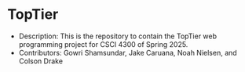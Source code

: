# TopTier
* Description: This is the repository to contain the TopTier web programming project for CSCI 4300 of Spring 2025.
* Contributors: Gowri Shamsundar, Jake Caruana, Noah Nielsen, and Colson Drake
